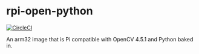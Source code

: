 # rpi-open-python


[![CircleCI](https://circleci.com/gh/icemanaf/RPiOpenCVPython/tree/master.svg?style=svg)](https://circleci.com/gh/icemanaf/RPiOpenCVPython/tree/master)

An arm32 image that is Pi compatible with OpenCV 4.5.1 and Python baked in.